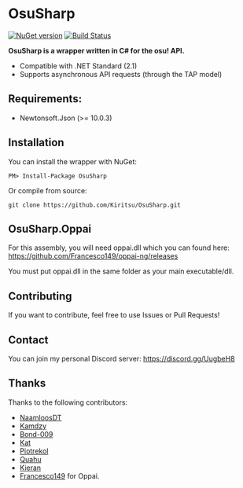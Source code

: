# OsuSharp

[![NuGet version](https://badge.fury.io/nu/OsuSharp.svg)](https://badge.fury.io/nu/OsuSharp)
[![Build Status](https://dev.azure.com/allanmercou/OsuSharp/_apis/build/status/Kiritsu.OsuSharp?branchName=master)](https://dev.azure.com/allanmercou/OsuSharp/_build/latest?definitionId=6&branchName=master)

**OsuSharp is a wrapper written in C# for the osu! API.**

- Compatible with .NET Standard (2.1)
- Supports asynchronous API requests (through the TAP model)

## Requirements:

- Newtonsoft.Json (>= 10.0.3)

## Installation

You can install the wrapper with NuGet:

```
PM> Install-Package OsuSharp
```

Or compile from source:

```git
git clone https://github.com/Kiritsu/OsuSharp.git
```

## OsuSharp.Oppai

For this assembly, you will need oppai.dll which you can found here: https://github.com/Francesco149/oppai-ng/releases

You must put oppai.dll in the same folder as your main executable/dll.

## Contributing

If you want to contribute, feel free to use Issues or Pull Requests!

## Contact

You can join my personal Discord server: https://discord.gg/UugbeH8

## Thanks

Thanks to the following contributors: 
- [NaamloosDT](https://github.com/NaamloosDT)
- [Kamdzy](https://github.com/Kamdzy)
- [Bond-009](https://github.com/Bond-009)
- [Kat](https://github.com/abyssal)
- [Piotrekol](https://github.com/Piotrekol)
- [Quahu](https://github.com/Quahu)
- [Kieran](https://github.com/k-boyle)
- [Francesco149](https://github.com/Francesco149) for Oppai.
